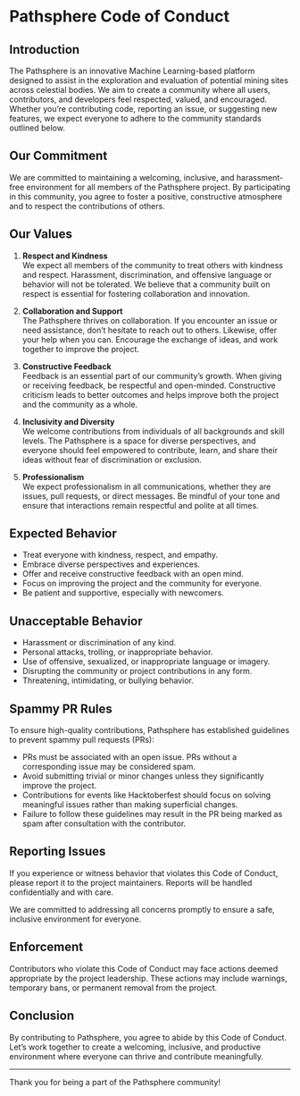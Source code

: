 # Pathsphere Code of Conduct

## Introduction

The Pathsphere is an innovative Machine Learning-based platform designed to assist in the exploration and evaluation of potential mining sites across celestial bodies. We aim to create a community where all users, contributors, and developers feel respected, valued, and encouraged. Whether you’re contributing code, reporting an issue, or suggesting new features, we expect everyone to adhere to the community standards outlined below.

## Our Commitment

We are committed to maintaining a welcoming, inclusive, and harassment-free environment for all members of the Pathsphere project. By participating in this community, you agree to foster a positive, constructive atmosphere and to respect the contributions of others.

## Our Values

1. **Respect and Kindness**  
   We expect all members of the community to treat others with kindness and respect. Harassment, discrimination, and offensive language or behavior will not be tolerated. We believe that a community built on respect is essential for fostering collaboration and innovation.

2. **Collaboration and Support**  
   The Pathsphere thrives on collaboration. If you encounter an issue or need assistance, don’t hesitate to reach out to others. Likewise, offer your help when you can. Encourage the exchange of ideas, and work together to improve the project.

3. **Constructive Feedback**  
   Feedback is an essential part of our community’s growth. When giving or receiving feedback, be respectful and open-minded. Constructive criticism leads to better outcomes and helps improve both the project and the community as a whole.

4. **Inclusivity and Diversity**  
   We welcome contributions from individuals of all backgrounds and skill levels. The Pathsphere is a space for diverse perspectives, and everyone should feel empowered to contribute, learn, and share their ideas without fear of discrimination or exclusion.

5. **Professionalism**  
   We expect professionalism in all communications, whether they are issues, pull requests, or direct messages. Be mindful of your tone and ensure that interactions remain respectful and polite at all times.

## Expected Behavior

- Treat everyone with kindness, respect, and empathy.
- Embrace diverse perspectives and experiences.
- Offer and receive constructive feedback with an open mind.
- Focus on improving the project and the community for everyone.
- Be patient and supportive, especially with newcomers.

## Unacceptable Behavior

- Harassment or discrimination of any kind.
- Personal attacks, trolling, or inappropriate behavior.
- Use of offensive, sexualized, or inappropriate language or imagery.
- Disrupting the community or project contributions in any form.
- Threatening, intimidating, or bullying behavior.

## Spammy PR Rules

To ensure high-quality contributions, Pathsphere has established guidelines to prevent spammy pull requests (PRs):

- PRs must be associated with an open issue. PRs without a corresponding issue may be considered spam.
- Avoid submitting trivial or minor changes unless they significantly improve the project.
- Contributions for events like Hacktoberfest should focus on solving meaningful issues rather than making superficial changes.
- Failure to follow these guidelines may result in the PR being marked as spam after consultation with the contributor.

## Reporting Issues

If you experience or witness behavior that violates this Code of Conduct, please report it to the project maintainers. Reports will be handled confidentially and with care.

We are committed to addressing all concerns promptly to ensure a safe, inclusive environment for everyone.

## Enforcement

Contributors who violate this Code of Conduct may face actions deemed appropriate by the project leadership. These actions may include warnings, temporary bans, or permanent removal from the project.

## Conclusion

By contributing to Pathsphere, you agree to abide by this Code of Conduct. Let’s work together to create a welcoming, inclusive, and productive environment where everyone can thrive and contribute meaningfully.

---

Thank you for being a part of the Pathsphere community!
